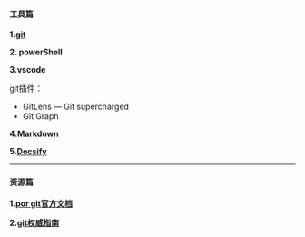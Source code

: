 #### 工具篇

**1.[git](https://git-scm.com/downloads)**

**2. powerShell**

**3.vscode**

git插件：
- GitLens — Git supercharged
- Git Graph

**4.Markdown**

**5.[Docsify](https://docsify.js.org/#/?id=docsify)**

****
#### 资源篇

**1.[por git官方文档](https://git-scm.com/book/en/v2)**

**2.[git权威指南](http://www.worldhello.net/gotgit/)**
